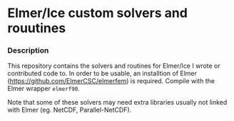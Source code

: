 # Elmer/Ice custom solvers and rouutines

### Description

This repository contains the solvers and routines for Elmer/Ice I wrote or contributed code to. In order to be usable, an installtion of Elmer (https://github.com/ElmerCSC/elmerfem) is required. Compile with the Elmer wrapper `elmerf90`. 

Note that some of these solvers may need extra libraries usually not linked with Elmer (eg. NetCDF, Parallel-NetCDF).
